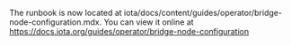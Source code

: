 The runbook is now located at iota/docs/content/guides/operator/bridge-node-configuration.mdx. You can view it online at https://docs.iota.org/guides/operator/bridge-node-configuration
